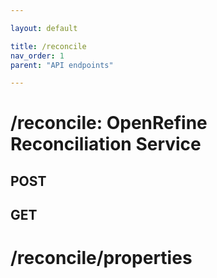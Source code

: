 ```yaml
---

layout: default

title: /reconcile
nav_order: 1
parent: "API endpoints"

---
```


# /reconcile: OpenRefine Reconciliation Service
## POST
## GET

# /reconcile/properties
